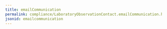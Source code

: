 ```yaml
---
title: emailCommunication
permalink: compliance/LaboratoryObservationContact.emailCommunication.html
jsonid: emailcommunication
---
```

